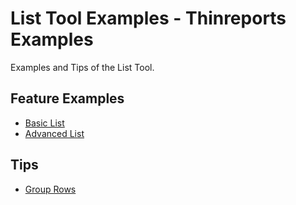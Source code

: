 # List Tool Examples - Thinreports Examples

Examples and Tips of the List Tool.

## Feature Examples

  * [Basic List](basic/)
  * [Advanced List](advanced/)

## Tips

  * [Group Rows](group_rows/)
